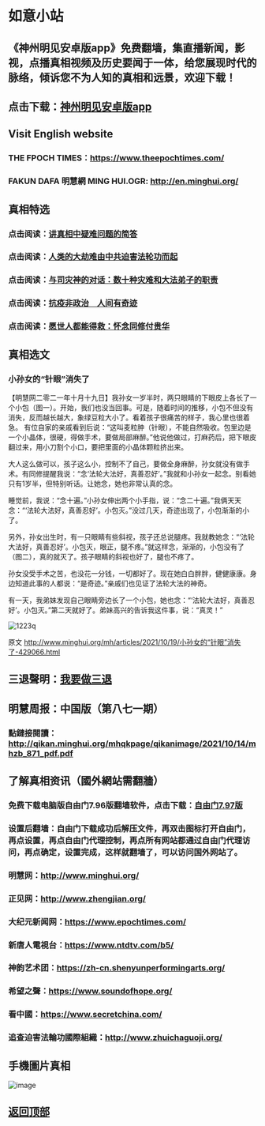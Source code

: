 # 如意小站

## 《神州明见安卓版app》免费翻墙，集直播新闻，影视，点播真相视频及历史要闻于一体，给您展现时代的脉络，倾诉您不为人知的真相和远景，欢迎下载！

## 点击下载：[神州明见安卓版app](https://github.com/pinhe91/tuiguang/files/7240768/_5.1.zip)

## Visit English website

### THE FPOCH TIMES：https://www.theepochtimes.com/

### FAKUN DAFA 明慧網 MING HUI.OGR: http://en.minghui.org/

## 真相特选

### 点击阅读：[讲真相中疑难问题的简答](https://github.com/pinhe91/jcxw3/tree/main)

### 点击阅读：[人类的大劫难由中共迫害法轮功而起](https://github.com/pinhe91/jcxw4/tree/main) 

### 点击阅读：[与司灾神的对话：数十种灾难和大法弟子的职责](https://github.com/pinhe91/jcxw1/tree/main) 

### 点击阅读：[抗疫非政治　人间有奇迹](https://github.com/pinhe91/jcxw2/tree/main) 

### 点击阅读：[愿世人都能得救：怀念同修付贵华](https://github.com/pinhe91/jcxw5/tree/main)

## 真相选文

### 小孙女的“针眼”消失了

【明慧网二零二一年十月十九日】我孙女一岁半时，两只眼睛的下眼皮上各长了一个小包（图一）。开始，我们也没当回事。可是，随着时间的推移，小包不但没有消失，反而越长越大，象绿豆粒大小了。看着孩子很痛苦的样子，我心里也很着急。
有位自家的亲戚看到后说：“这叫麦粒肿（针眼），不能自然吸收。包里边是一个小晶体，很硬，得做手术，要做局部麻醉。”他说他做过，打麻药后，把下眼皮翻过来，用小刀割个小口，要把里面的小晶体颗粒挤出来。

大人这么做可以，孩子这么小，控制不了自己，要做全身麻醉，孙女就没有做手术。有同修提醒我说：“念‘法轮大法好，真善忍好’。”我就和小孙女一起念。别看她只有1岁半，但特别听话。让她念，她也非常认真的念。

睡觉前，我说：“念十遍。”小孙女伸出两个小手指，说：“念二十遍。”我俩天天念：“‘法轮大法好，真善忍好’。小包灭。”没过几天，奇迹出现了，小包渐渐的小了。

另外，孙女出生时，有一只眼睛有些斜视，孩子还总说腿疼。我就教她念：“‘法轮大法好，真善忍好’。小包灭，眼正，腿不疼。”就这样念，渐渐的，小包没有了（图二），真的就灭了。孩子眼睛的斜视也好了，腿也不疼了。

孙女没受手术之苦，也没花一分钱，一切都好了。现在她白白胖胖，健健康康。身边知道此事的人都说：“是奇迹。”亲戚们也见证了法轮大法的神奇。

有一天，我弟妹发现自己眼睛旁边长了一个小包，她也念：“‘法轮大法好，真善忍好’。小包灭。”第二天就好了。弟妹高兴的告诉我这件事，说：“真灵！”

![1223q](https://user-images.githubusercontent.com/79625284/137880776-4b323521-6ded-4e34-be96-554e432d426e.png)

原文 http://www.minghui.org/mh/articles/2021/10/19/小孙女的“针眼”消失了-429066.html

## 三退聲明：[我要做三退](http://tuidang.ddns.net/)

## 明慧周报：中国版（第八七一期）

### 點鏈接閱讀：http://qikan.minghui.org/mhqkpage/qikanimage/2021/10/14/mhzb_871_pdf.pdf

## 了解真相资讯（國外網站需翻牆）

### 免费下载电脑版自由门7.96版翻墙软件，点击下载：[自由门7.97版](https://github.com/pinhe91/tuiguang/files/6839679/fg797r.zip)

### 设置后翻墙：自由门下载成功后解压文件，再双击图标打开自由门，再点设置，再点自由门代理控制，再点所有网站都通过自由门代理访问，再点确定，设置完成，这样就翻墙了，可以访问国外网站了。

### 明慧网：http://www.minghui.org/

### 正见网：http://www.zhengjian.org/

### 大纪元新闻网：https://www.epochtimes.com/

### 新唐人電視台：https://www.ntdtv.com/b5/

### 神韵艺术团：https://zh-cn.shenyunperformingarts.org/

### 希望之聲：https://www.soundofhope.org/

### 看中國：https://www.secretchina.com/

### 追查迫害法輪功國際組織：http://www.zhuichaguoji.org/

## 手機圖片真相

![image](https://user-images.githubusercontent.com/79625284/137106124-8fd45444-ee2b-479c-8b57-ee73bfe92252.png)

## [返回顶部](https://git.io/Js3EY)
